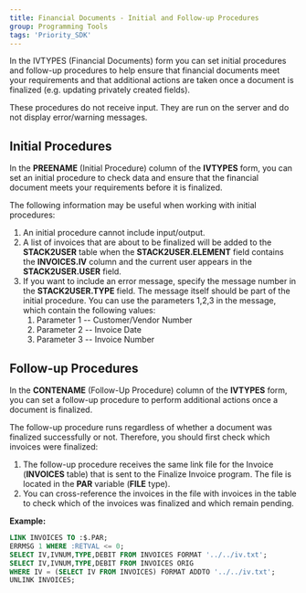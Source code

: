 ```yaml
---
title: Financial Documents - Initial and Follow-up Procedures
group: Programming Tools
tags: 'Priority_SDK'
---
```


In the IVTYPES (Financial Documents) form you can set initial procedures
and follow-up procedures to help ensure that financial documents meet
your requirements and that additional actions are taken once a document
is finalized (e.g. updating privately created fields).

These procedures do not receive input. They are run on the server and do not display error/warning messages.

## Initial Procedures 

In the **PREENAME** (Initial Procedure) column of the **IVTYPES** form,
you can set an initial procedure to check data and ensure that the
financial document meets your requirements before it is finalized.

The following information may be useful when working with initial
procedures:

1.  An initial procedure cannot include input/output.
2.  A list of invoices that are about to be finalized will be added to
    the **STACK2USER** table when the **STACK2USER.ELEMENT** field
    contains the **INVOICES.IV** column and the current user appears in
    the **STACK2USER.USER** field.
3.  If you want to include an error message, specify the message number
    in the **STACK2USER.TYPE** field. The message itself should be part
    of the initial procedure. You can use the parameters 1,2,3 in the
    message, which contain the following values:
    1.  Parameter 1 -- Customer/Vendor Number
    2.  Parameter 2 -- Invoice Date
    3.  Parameter 3 -- Invoice Number

## Follow-up Procedures 

In the **CONTENAME** (Follow-Up Procedure) column of the **IVTYPES**
form, you can set a follow-up procedure to perform additional actions
once a document is finalized.

The follow-up procedure runs regardless of whether a document was
finalized successfully or not. Therefore, you should first check which
invoices were finalized:

1.  The follow-up procedure receives the same link file for the Invoice
    (**INVOICES** table) that is sent to the Finalize Invoice program.
    The file is located in the **PAR** variable (**FILE** type).
2.  You can cross-reference the invoices in the file with invoices in
    the table to check which of the invoices was finalized and which
    remain pending.

**Example:**

```sql
LINK INVOICES TO :$.PAR;
ERRMSG 1 WHERE :RETVAL <= 0;
SELECT IV,IVNUM,TYPE,DEBIT FROM INVOICES FORMAT '../../iv.txt';
SELECT IV,IVNUM,TYPE,DEBIT FROM INVOICES ORIG
WHERE IV = (SELECT IV FROM INVOICES) FORMAT ADDTO '../../iv.txt';
UNLINK INVOICES;
```
